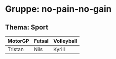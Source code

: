 # Gruppe: no-pain-no-gain
## Thema: Sport
|MotorGP|Futsal|Volleyball|
|---|---|---|
|Tristan|Nils|Kyrill|
